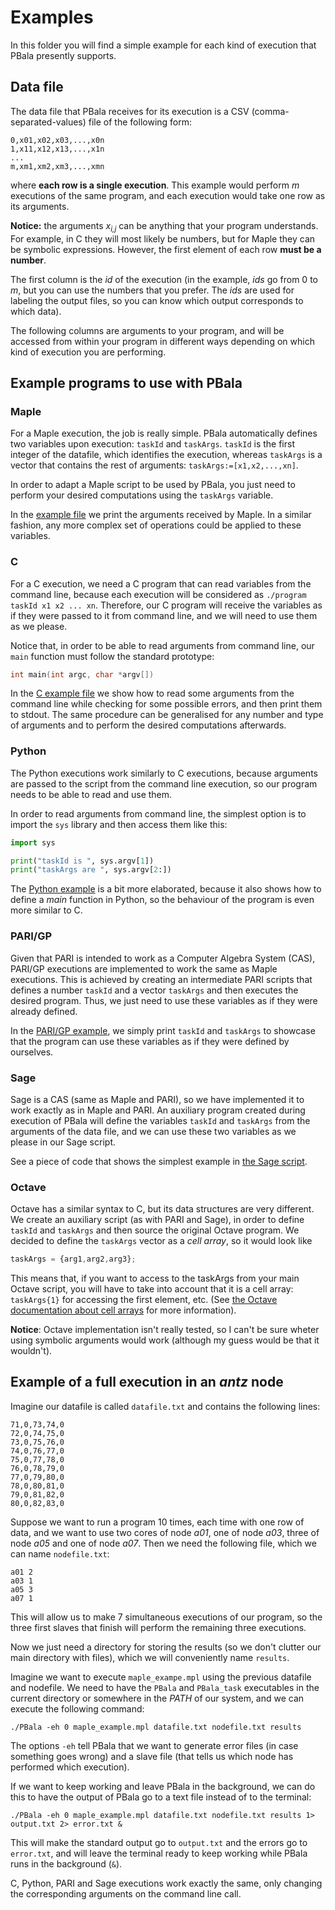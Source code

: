 <!--
    This file is part of PBala (http://github.com/oscarsaleta/PBala)

    Copyright (C) 2016  O. Saleta

    PBala is free software: you can redistribute it and/or modify
    it under the terms of the GNU Lesser General Public License as published
    by the Free Software Foundation, either version 3 of the License, or
    (at your option) any later version.

    This program is distributed in the hope that it will be useful,
    but WITHOUT ANY WARRANTY; without even the implied warranty of
    MERCHANTABILITY or FITNESS FOR A PARTICULAR PURPOSE.  See the
    GNU Lesser General Public License for more details.

    You should have received a copy of the GNU Lesser General Public License
    along with this program.  If not, see <http://www.gnu.org/licenses/>.
-->

# Examples
In this folder you will find a simple example for each kind of execution that PBala presently supports.

## Data file
The data file that PBala receives for its execution is a CSV (comma-separated-values) file of the following form:
```
0,x01,x02,x03,...,x0n
1,x11,x12,x13,...,x1n
...
m,xm1,xm2,xm3,...,xmn
```
where **each row is a single execution**. This example would perform _m_ executions of the same program, and each execution would take one row as its arguments.

**Notice:** the arguments _x<sub>i,j</sub>_ can be anything that your program understands. For example, in C they will most likely be numbers, but for Maple they can be symbolic expressions. However, the first element of each row **must be a number**.

The first column is the _id_ of the execution (in the example, _ids_ go from 0 to _m_, but you can use the numbers that you prefer. The _ids_ are used for labeling the output files, so you can know which output corresponds to which data).

The following columns are arguments to your program, and will be accessed from within your program in different ways depending on which kind of execution you are performing.

## Example programs to use with PBala
### Maple
For a Maple execution, the job is really simple. PBala automatically defines two variables upon execution: `taskId` and `taskArgs`. `taskId` is the first integer of the datafile, which identifies the execution, whereas `taskArgs` is a vector that contains the rest of arguments: `taskArgs:=[x1,x2,...,xn]`.

In order to adapt a Maple script to be used by PBala, you just need to perform your desired computations using the `taskArgs` variable.

In the [example file](maple_example.mpl "Maple example") we print the arguments received by Maple. In a similar fashion, any more complex set of operations could be applied to these variables.

### C
For a C execution, we need a C program that can read variables from the command line, because each execution will be considered as `./program taskId x1 x2 ... xn`. Therefore, our C program will receive the variables as if they were passed to it from command line, and we will need to use them as we please.

Notice that, in order to be able to read arguments from command line, our `main` function must follow the standard prototype:

```C
int main(int argc, char *argv[])
```

In the [C example file](c_example.c "C example") we show how to read some arguments from the command line while checking for some possible errors, and then print them to stdout. The same procedure can be generalised for any number and type of arguments and to perform the desired computations afterwards.

### Python
The Python executions work similarly to C executions, because arguments are passed to the script from the command line execution, so our program needs to be able to read and use them.

In order to read arguments from command line, the simplest option is to import the `sys` library and then access them like this:

```Python
import sys

print("taskId is ", sys.argv[1])
print("taskArgs are ", sys.argv[2:])
```

The [Python example](python_example.py "Python example") is a bit more elaborated, because it also shows how to define a _main_ function in Python, so the behaviour of the program is even more similar to C.

### PARI/GP
Given that PARI is intended to work as a Computer Algebra System (CAS), PARI/GP executions are implemented to work the same as Maple executions. This is achieved by creating an intermediate PARI scripts that defines a number `taskId` and a vector `taskArgs` and then executes the desired program. Thus, we just need to use these variables as if they were already defined.

In the [PARI/GP example](pari_example.gp "PARI example"), we simply print `taskId` and `taskArgs` to showcase that the program can use these variables as if they were defined by ourselves.

### Sage
Sage is a CAS (same as Maple and PARI), so we have implemented it to work exactly as in Maple and PARI. An auxiliary program created during execution of PBala will define the variables `taskId` and `taskArgs` from the arguments of the data file, and we can use these two variables as we please in our Sage script.

See a piece of code that shows the simplest example in [the Sage script](sage_example.sage "Sage example").

### Octave
Octave has a similar syntax to C, but its data structures are very different. We create an auxiliary script (as with PARI and Sage), in order to define `taskId` and `taskArgs` and then source the original Octave program. We decided to define the `taskArgs` vector as a _cell array_, so it would look like
```Octave
taskArgs = {arg1,arg2,arg3};
```
This means that, if you want to access to the taskArgs from your main Octave script, you will have to take into account that it is a cell array: `taskArgs{1}` for accessing the first element, etc. (See [the Octave documentation about cell arrays](https://www.gnu.org/software/octave/doc/interpreter/Basic-Usage-of-Cell-Arrays.html#Basic-Usage-of-Cell-Arrays "Octave cell arrays") for more information).

**Notice**: Octave implementation isn't really tested, so I can't be sure wheter using symbolic arguments would work (although my guess would be that it wouldn't).


## Example of a full execution in an _antz_ node
Imagine our datafile is called `datafile.txt` and contains the following lines:
```
71,0,73,74,0
72,0,74,75,0
73,0,75,76,0
74,0,76,77,0
75,0,77,78,0
76,0,78,79,0
77,0,79,80,0
78,0,80,81,0
79,0,81,82,0
80,0,82,83,0
```

Suppose we want to run a program 10 times, each time with one row of data, and we want to use two cores of node _a01_, one of node _a03_, three of node _a05_ and one of node _a07_. Then we need the following file, which we can name `nodefile.txt`:
```
a01 2
a03 1
a05 3
a07 1
```
This will allow us to make 7 simultaneous executions of our program, so the three first slaves that finish will perform the remaining three executions.

Now we just need a directory for storing the results (so we don't clutter our main directory with files), which we will conveniently name `results`.

Imagine we want to execute `maple_exampe.mpl` using the previous datafile and nodefile. We need to have the `PBala` and `PBala_task` executables in the current directory or somewhere in the _PATH_ of our system, and we can execute the following command:
```
./PBala -eh 0 maple_example.mpl datafile.txt nodefile.txt results
```
The options `-eh` tell PBala that we want to generate error files (in case something goes wrong) and a slave file (that tells us which node has performed which execution).

If we want to keep working and leave PBala in the background, we can do this to have the output of PBala go to a text file instead of to the terminal:
```
./PBala -eh 0 maple_example.mpl datafile.txt nodefile.txt results 1> output.txt 2> error.txt &
```
This will make the standard output go to `output.txt` and the errors go to `error.txt`, and will leave the terminal ready to keep working while PBala runs in the background (`&`).

 C, Python, PARI and Sage executions work exactly the same, only changing the corresponding arguments on the command line call.